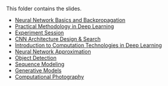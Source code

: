 This folder contains the slides.
* [Neural Network Basics and Backpropagation](network+basics+2019.pdf)
* [Practical Methodology in Deep Learning](Practical+Methodology+in+Deep+Learning(1).pdf)
* [Experiment Session](Practical+Deep+Learning_+Experiments.pdf)
* [CNN Architecture Design & Search](architecture%202019.pdf)
* [Introduction to Computation Technologies in Deep Learning](dl-comp-tech(1).pdf)
* [Neural Network Approximation](Neural%20Network%20Approximation.pdf)
* [Object Detection](Object%20Detection_pku_2019.4.3.pdf)
* [Sequence Modeling](Sequence%20Modeling%202019-04.pdf)
* [Generative Models](Lecture%2010%20Introduction%20to%20Generative%20Models.pdf)
* [Computational Photography](Computational%20Photography%20Talk.pdf)
